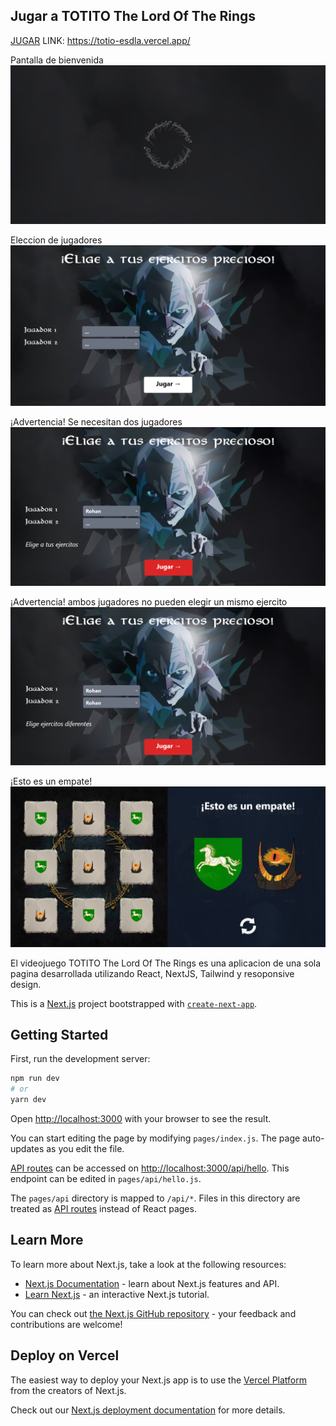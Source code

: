 ## Jugar a TOTITO The Lord Of The Rings

[JUGAR](https://totio-esdla.vercel.app/)
LINK: https://totio-esdla.vercel.app/

Pantalla de bienvenida
![](public/img/screen/screen1.png)

Eleccion de jugadores
![](public/img/screen/screen2.png)

¡Advertencia! Se necesitan dos jugadores
![](public/img/screen/screen3.png)

¡Advertencia! ambos jugadores no pueden elegir un mismo ejercito
![](public/img/screen/screen4.png)

¡Esto es un empate!
![](public/img/screen/screen6.png)

El videojuego TOTITO The Lord Of The Rings es una aplicacion de una sola pagina desarrollada utilizando React, NextJS, Tailwind y resoponsive design.



This is a [Next.js](https://nextjs.org/) project bootstrapped with [`create-next-app`](https://github.com/vercel/next.js/tree/canary/packages/create-next-app).

## Getting Started

First, run the development server:

```bash
npm run dev
# or
yarn dev
```

Open [http://localhost:3000](http://localhost:3000) with your browser to see the result.

You can start editing the page by modifying `pages/index.js`. The page auto-updates as you edit the file.

[API routes](https://nextjs.org/docs/api-routes/introduction) can be accessed on [http://localhost:3000/api/hello](http://localhost:3000/api/hello). This endpoint can be edited in `pages/api/hello.js`.

The `pages/api` directory is mapped to `/api/*`. Files in this directory are treated as [API routes](https://nextjs.org/docs/api-routes/introduction) instead of React pages.

## Learn More

To learn more about Next.js, take a look at the following resources:

- [Next.js Documentation](https://nextjs.org/docs) - learn about Next.js features and API.
- [Learn Next.js](https://nextjs.org/learn) - an interactive Next.js tutorial.

You can check out [the Next.js GitHub repository](https://github.com/vercel/next.js/) - your feedback and contributions are welcome!

## Deploy on Vercel

The easiest way to deploy your Next.js app is to use the [Vercel Platform](https://vercel.com/new?utm_medium=default-template&filter=next.js&utm_source=create-next-app&utm_campaign=create-next-app-readme) from the creators of Next.js.

Check out our [Next.js deployment documentation](https://nextjs.org/docs/deployment) for more details.
